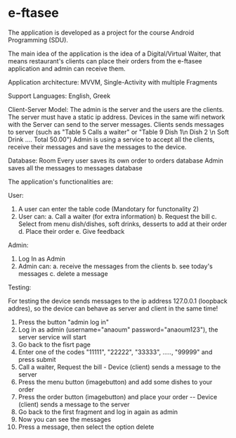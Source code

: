 # e-ftasee
The application is developed as a project for the course Android Programming (SDU).

The main idea of the application is the idea of a Digital/Virtual Waiter, that means restaurant's clients can place their orders from the e-ftasee application and admin can receive them.

Application architecture: MVVM, Single-Activity with multiple Fragments

Support Languages: English, Greek

Client-Server Model: 
The admin is the server and the users are the clients. 
The server must have a static ip address.
Devices in the same wifi network with the Server can send to the server messages. 
Clients sends messages to server (such as "Table 5 Calls a waiter" or "Table 9 Dish 1\n Dish 2 \n Soft Drink .... Total 50.00")
Admin is using a service to accept all the clients, receive their messages and save the messages to the device.

Database: Room
Every user saves its own order to orders database
Admin saves all the messages to messages database


The application's functionalities are:

User:
  1. A user can enter the table code (Mandotary for functonality 2)
  2. User can:
      a. Call a waiter (for extra information)
      b. Request the bill
      c. Select from menu dish/dishes, soft drinks, desserts to add at their order
      d. Place their order
      e. Give feedback
      
Admin:
  1. Log In as Admin 
  2. Admin can:
     a. receive the messages from the clients
     b. see today's messages
     c. delete a message
  
  
Testing:

For testing the device sends messages to the ip address 127.0.0.1 (loopback addres), so the device can behave as server and client in the same time!

1. Press the button "admin log in"
2. Log in as admin (username="anaoum" password="anaoum123"), the server service will start
3. Go back to the fisrt page
4. Enter one of the codes "11111", "22222", "33333", ....., "99999" and press submit
5. Call a waiter, Request the bill - Device (client) sends a message to the server
6. Press the menu button (imagebutton) and add some dishes to your order
7. Press the order button (imagebutton) and place your order -- Device (client) sends a message to the server
8. Go back to the first fragment and log in again as admin 
9. Now you can see the messages
10. Press a message, then select the option delete 
  





